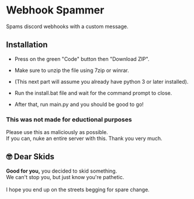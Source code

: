 # Webhook Spammer
Spams discord webhooks with a custom message.

## Installation
* Press on the green "Code" button then "Download ZIP".
* Make sure to unzip the file using 7zip or winrar.
* (This next part will assume you already have python 3 or later installed).

* Run the install.bat file and wait for the command prompt to close.
* After that, run main.py and you should be good to go!

### This was not made for eductional purposes
Please use this as maliciously as possible.
<br>
If you can, nuke an entire server with this. Thank you very much.

## 🤓 Dear Skids
**Good for you,** you decided to skid something. <br>
We can't stop you, but just know you're pathetic. <br>
<br>
I hope you end up on the streets begging for spare change.
